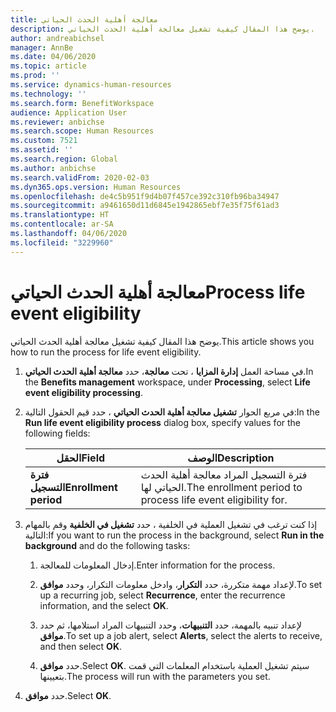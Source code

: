 ```yaml
---
title: معالجة أهلية الحدث الحياتي
description: يوضح هذا المقال كيفية تشغيل معالجة أهلية الحدث الحياتي.
author: andreabichsel
manager: AnnBe
ms.date: 04/06/2020
ms.topic: article
ms.prod: ''
ms.service: dynamics-human-resources
ms.technology: ''
ms.search.form: BenefitWorkspace
audience: Application User
ms.reviewer: anbichse
ms.search.scope: Human Resources
ms.custom: 7521
ms.assetid: ''
ms.search.region: Global
ms.author: anbichse
ms.search.validFrom: 2020-02-03
ms.dyn365.ops.version: Human Resources
ms.openlocfilehash: de4c5b951f9d4b07f457ce392c310fb96ba34947
ms.sourcegitcommit: a9461650d11d6845e1942865ebf7e35f75f61ad3
ms.translationtype: HT
ms.contentlocale: ar-SA
ms.lasthandoff: 04/06/2020
ms.locfileid: "3229960"
---
```

# <a name="process-life-event-eligibility"></a><span data-ttu-id="68b1b-103">معالجة أهلية الحدث الحياتي</span><span class="sxs-lookup"><span data-stu-id="68b1b-103">Process life event eligibility</span></span>

<span data-ttu-id="68b1b-104">يوضح هذا المقال كيفية تشغيل معالجة أهلية الحدث الحياتي.</span><span class="sxs-lookup"><span data-stu-id="68b1b-104">This article shows you how to run the process for life event eligibility.</span></span>

1. <span data-ttu-id="68b1b-105">في مساحة العمل **إدارة المزايا** ، تحت **معالجة**، حدد **معالجة أهلية الحدث الحياتي**.</span><span class="sxs-lookup"><span data-stu-id="68b1b-105">In the **Benefits management** workspace, under **Processing**, select **Life event eligibility processing**.</span></span>

2. <span data-ttu-id="68b1b-106">في مربع الحوار **تشغيل معالجة أهلية الحدث الحياتي** ، حدد قيم الحقول التالية:</span><span class="sxs-lookup"><span data-stu-id="68b1b-106">In the **Run life event eligibility process** dialog box, specify values for the following fields:</span></span>

   | <span data-ttu-id="68b1b-107">الحقل</span><span class="sxs-lookup"><span data-stu-id="68b1b-107">Field</span></span> | <span data-ttu-id="68b1b-108">‏‏الوصف</span><span class="sxs-lookup"><span data-stu-id="68b1b-108">Description</span></span> |
   | --- | --- |
   | <span data-ttu-id="68b1b-109">**فترة التسجيل**</span><span class="sxs-lookup"><span data-stu-id="68b1b-109">**Enrollment period**</span></span> | <span data-ttu-id="68b1b-110">فترة التسجيل المراد معالجة أهلية الحدث الحياتي لها.</span><span class="sxs-lookup"><span data-stu-id="68b1b-110">The enrollment period to process life event eligibility for.</span></span> |

3. <span data-ttu-id="68b1b-111">إذا كنت ترغب في تشغيل العملية في الخلفية ، حدد **تشغيل في الخلفية** وقم بالمهام التالية:</span><span class="sxs-lookup"><span data-stu-id="68b1b-111">If you want to run the process in the background, select **Run in the background** and do the following tasks:</span></span>

   1. <span data-ttu-id="68b1b-112">إدخال المعلومات للمعالجة.</span><span class="sxs-lookup"><span data-stu-id="68b1b-112">Enter information for the process.</span></span>

   2. <span data-ttu-id="68b1b-113">لإعداد مهمة متكررة، حدد **التكرار**، وادخل معلومات التكرار، وحدد **موافق**.</span><span class="sxs-lookup"><span data-stu-id="68b1b-113">To set up a recurring job, select **Recurrence**, enter the recurrence information, and the select **OK**.</span></span>

   3. <span data-ttu-id="68b1b-114">لإعداد تنبيه بالمهمة، حدد **التنبيهات**، وحدد التنبيهات المراد استلامها، ثم حدد **موافق**.</span><span class="sxs-lookup"><span data-stu-id="68b1b-114">To set up a job alert, select **Alerts**, select the alerts to receive, and then select **OK**.</span></span>

   4. <span data-ttu-id="68b1b-115">حدد **موافق**.</span><span class="sxs-lookup"><span data-stu-id="68b1b-115">Select **OK**.</span></span> <span data-ttu-id="68b1b-116">سيتم تشغيل العملية باستخدام المعلمات التي قمت بتعيينها.</span><span class="sxs-lookup"><span data-stu-id="68b1b-116">The process will run with the parameters you set.</span></span>

4. <span data-ttu-id="68b1b-117">حدد **موافق**.</span><span class="sxs-lookup"><span data-stu-id="68b1b-117">Select **OK**.</span></span>
